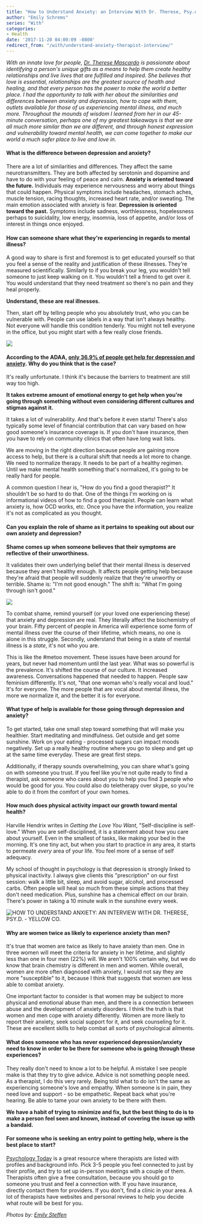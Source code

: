 ```yaml
---
title: "How to Understand Anxiety: an Interview With Dr. Therese, Psy.d."
author: "Emily Schrems"
series: "With"
categories:
- Health
date: '2017-11-20 04:00:09 -0800'
redirect_from: "/with/understand-anxiety-therapist-interview/"
---
```


_With an innate love for people, [Dr. Therese Mascardo](http://drtherese.com/) is passionate about identifying a person's unique gifts as a means to help them create healthy relationships and live lives that are fulfilled and inspired. She believes that love is essential, relationships are the greatest source of health and healing, and that every person has the power to make the world a better place. I had the opportunity to talk with her about the similarities and differences between anxiety and depression, how to cope with them, outlets available for those of us experiencing mental illness, and much more. Throughout the mounds of wisdom I learned from her in our 45-minute conversation, perhaps one of my greatest takeaways is that we are all much more similar than we are different, and through honest expression and vulnerability toward mental health, we can come together to make our world a much safer place to live and love in._

#### **What is the difference between depression and anxiety?**

There are a lot of similarities and differences. They affect the same neurotransmitters. They are both affected by serotonin and dopamine and have to do with your feeling of peace and calm. **Anxiety is oriented toward the future.** Individuals may experience nervousness and worry about things that could happen. Physical symptoms include headaches, stomach aches, muscle tension, racing thoughts, increased heart rate, and/or sweating. The main emotion associated with anxiety is fear. **Depression is oriented toward the past.** Symptoms include sadness, worthlessness, hopelessness perhaps to suicidality, low energy, insomnia, loss of appetite, and/or loss of interest in things once enjoyed.

#### **How can someone share what they're experiencing in regards to mental illness?**

A good way to share is first and foremost is to get educated yourself so that you feel a sense of the reality and justification of these illnesses. They're measured scientifically. Similarly to if you break your leg, you wouldn't tell someone to just keep walking on it. You wouldn't tell a friend to get over it. You would understand that they need treatment so there's no pain and they heal properly.

**Understand, these are real illnesses.**

Then, start off by telling people who you absolutely trust, who you can be vulnerable with. People can use labels in a way that isn't always healthy. Not everyone will handle this condition tenderly. You might not tell everyone in the office, but you might start with a few really close friends.

![](http://yellowco.co/wp-content/uploads/2017/11/image2.jpg)

#### **According to the ADAA, [only 36.9% of people get help for depression and anxiety](https://adaa.org/about-adaa/press-room/facts-statistics). Why do you think that is the case?**

It's really unfortunate. I think it's because the barriers to treatment are still way too high.

**It takes extreme amount of emotional energy to get help when you're going through something without even considering different cultures and stigmas against it.**

It takes a lot of vulnerability. And that's before it even starts! There's also typically some level of financial contribution that can vary based on how good someone's insurance coverage is. If you don't have insurance, then you have to rely on community clinics that often have long wait lists.

We are moving in the right direction because people are gaining more access to help, but there is a cultural shift that needs a lot more to change. We need to normalize therapy. It needs to be part of a healthy regimen. Until we make mental health something that's normalized, it's going to be really hard for people.

A common question I hear is, "How do you find a good therapist?" It shouldn't be so hard to do that. One of the things I'm working on is informational videos of how to find a good therapist. People can learn what anxiety is, how OCD works, etc. Once you have the information, you realize it's not as complicated as you thought.

#### **Can you explain the role of shame as it pertains to speaking out about our own anxiety and depression?**

**Shame comes up when someone believes that their symptoms are reflective of their unworthiness.**

It validates their own underlying belief that their mental illness is deserved because they aren't healthy enough. It affects people getting help because they're afraid that people will suddenly realize that they're unworthy or terrible. Shame is: "I'm not good enough." The shift is: "What I'm going through isn't good."

![](http://yellowco.co/wp-content/uploads/2017/11/image3-1.jpg)

To combat shame, remind yourself (or your loved one experiencing these) that anxiety and depression are real. They literally affect the biochemistry of your brain. Fifty percent of people in America will experience some form of mental illness over the course of their lifetime, which means, no one is alone in this struggle. Secondly, understand that being in a state of mental illness is a _state_, it's not who you are.

This is like the #metoo movement. These issues have been around for years, but never had momentum until the last year. What was so powerful is the prevalence. It's shifted the course of our culture. It increased awareness. Conversations happened that needed to happen. People saw feminism differently. It's not, "that one woman who's really vocal and loud." It's for everyone. The more people that are vocal about mental illness, the more we normalize it, and the better it is for everyone.

#### **What type of help is available for those going through depression and anxiety?**

To get started, take one small step toward something that will make you healthier. Start meditating and mindfulness. Get outside and get some sunshine. Work on your eating - processed sugars can impact moods negatively. Set up a really healthy routine where you go to sleep and get up at the same time everyday. These are great first steps.

Additionally, if therapy sounds overwhelming, you can share what's going on with someone you trust. If you feel like you're not quite ready to find a therapist, ask someone who cares about you to help you find 3 people who would be good for you. You could also do teletherapy over skype, so you're able to do it from the comfort of your own homes.

#### **How much does physical activity impact our growth toward mental health?**

Harville Hendrix writes in _Getting the Love You Want_, "Self-discipline is self-love." When you are self-disciplined, it is a statement about how you care about yourself. Even in the smallest of tasks, like making your bed in the morning. It's one tiny act, but when you start to practice in any area, it starts to permeate _every_ area of your life. You feel more of a sense of self adequacy.

My school of thought in psychology is that depression is strongly linked to physical inactivity. I always give clients this "prescription" on our first session: walk a little bit, sleep, and avoid sugar, alcohol, and processed carbs. Often people will heal so much from these simple actions that they don't need medication. Plus, sunshine has a chemical effect on our brain. There's power in taking a 10 minute walk in the sunshine every week.

![HOW TO UNDERSTAND ANXIETY: AN INTERVIEW WITH DR. THERESE, PSY.D. - YELLOW CO.](http://yellowco.co/wp-content/uploads/2017/11/image4.jpg)

#### **Why are women twice as likely to experience anxiety than men?**

It's true that women are twice as likely to have anxiety than men. One in three women will meet the criteria for anxiety in her lifetime, and slightly less than one in four men (22%) will. We aren't 100% certain why, but we do know that brain chemistry is different in men and women. While overall, women are more often diagnosed with anxiety, I would not say they are more "susceptible" to it, because I think that suggests that women are less able to combat anxiety.

One important factor to consider is that women may be subject to more physical and emotional abuse than men, and there is a connection between abuse and the development of anxiety disorders. I think the truth is that women and men cope with anxiety differently. Women are more likely to report their anxiety, seek social support for it, and seek counseling for it. These are excellent skills to help combat all sorts of psychological ailments.

#### **What does someone who has never experienced depression/anxiety need to know in order to be there for someone who is going through these experiences?**

They really don't need to know a lot to be helpful. A mistake I see people make is that they try to give advice. Advice is not something people need. As a therapist, I do this very rarely. Being told what to do isn't the same as experiencing someone's love and empathy. When someone is in pain, they need love and support - so be empathetic. Repeat back what you're hearing. Be able to tame your own anxiety to be there with them.

**We have a habit of trying to minimize and fix, but the best thing to do is to make a person feel seen and known, instead of covering the issue up with a bandaid.**

#### **For someone who is seeking an entry point to getting help, where is the best place to start?**

[Psychology Today](https://www.psychologytoday.com/) is a great resource where therapists are listed with profiles and background info. Pick 3-5 people you feel connected to just by their profile, and try to set up in-person meetings with a couple of them. Therapists often give a free consultation, because you should go to someone you trust and feel a connection with. If you have insurance, directly contact them for providers. If you don't, find a clinic in your area. A lot of therapists have websites and personal reviews to help you decide what route will be best for you.

_Photos by: [Emily Steffen](https://www.instagram.com/EM.steffen/)_

